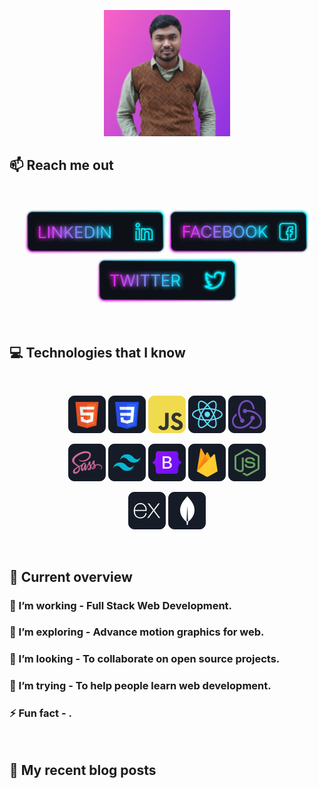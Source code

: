 
<p align="center">
<a  href="https://web.facebook.com/mdzual.rana.18/">
  <img width="40%" src="https://github.com/Dev-Zual/Dev-Zual/blob/main/images/main.png"/>
</a>
</p>

<!-- ## :chart_with_upwards_trend: Current Stats

<br />
<p align="center">
  <img width="60%" src="https://github-readme-streak-stats.herokuapp.com?user=mir-hussain&theme=react&hide_border=true&background=0D1117&stroke=0D1117&fire=FF1CF7&sideLabels=00F0FF&currStreakNum=FF1CF7&ring=FF1CF7&currStreakLabel=FF1CF7&sideNums=00F0FF" />
</p> -->

## :mailbox: Reach me out

<br />

[<p align="center"><img height="75" src="https://github.com/Dev-Zual/Dev-Zual/blob/main/images/icons/Linkedin.png">](https://www.linkedin.com/in/zual-rana/)[<img height="75" src="https://github.com/Dev-Zual/Dev-Zual/blob/main/images/icons/Facebook.png">](https://web.facebook.com/mdzual.rana.18/)[<img height="75" src="https://github.com/Dev-Zual/Dev-Zual/blob/main/images/icons/Twitter.png"> </p>]()

<br />

## :computer: Technologies that I know

<br>
<p align="center">
<img src="https://github.com/Dev-Zual/Dev-Zual/blob/main/images/icons/HTML.png"/>
<img src="https://github.com/Dev-Zual/Dev-Zual/blob/main/images/icons/css.png"/>
<img src="https://github.com/Dev-Zual/Dev-Zual/blob/main/images/icons/JavaScript.png"/>
<img src="https://github.com/Dev-Zual/Dev-Zual/blob/main/images/icons/react.png"/>
<img src="https://github.com/Dev-Zual/Dev-Zual/blob/main/images/icons/redux.png"/>
</p>
<p align="center">
<img src="https://github.com/Dev-Zual/Dev-Zual/blob/main/images/icons/sass.png"/>
<img src="https://github.com/Dev-Zual/Dev-Zual/blob/main/images/icons/tailwind.png"/>
<img src="https://github.com/Dev-Zual/Dev-Zual/blob/main/images/icons/Bootsrap.png"/>
<img src="https://github.com/Dev-Zual/Dev-Zual/blob/main/images/icons/firebase.png"/>
<img src="https://github.com/Dev-Zual/Dev-Zual/blob/main/images/icons/node.png"/>
</p>
<p align="center">
<img src="https://github.com/Dev-Zual/Dev-Zual/blob/main/images/icons/express.png"/>
<img src="https://github.com/Dev-Zual/Dev-Zual/blob/main/images/icons/mongo.png"/>
</p><br/>

## :eyes: Current overview

### 🔭 I’m working - Full Stack Web Development.

### 🌱 I’m exploring - Advance motion graphics for web.

### 👯 I’m looking - To collaborate on open source projects.

### 🤔 I’m trying - To help people learn web development.

### ⚡ Fun fact - .

<br />

## :book: My recent blog posts

<!-- BLOG-POST-LIST:START -->

<!-- BLOG-POST-LIST:END -->
